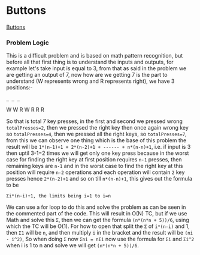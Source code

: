 # Buttons
[Buttons](https://codeforces.com/problemset/problem/268/B)

### Problem Logic
This is a difficult problem and is based on math pattern recognition, but before all that first thing is to understand the inputs and outputs, for example let's take input is equal to 3, from that as said in the problem we are getting an output of 7, now how are we getting 7 is the part to understand (W represents wrong and R represents right), we have 3 positions:-

`_ _ _`

W
W
R W
R R R

So that is total 7 key presses, in the first and second we pressed wrong `totalPresses=2`, then we pressed the right key then once again wrong key so `totalPresses=4`, then we pressed all the right keys, so `totalPresses=7`, from this we can observe one thing which is the base of this problem the result will be `1*(n-1)+1 + 2*(n-2)+1 + ------ + n*(n-n)+1`, i.e. if input is 3 then uptil 3-1=2 times we will get only one key press because in the worst case for finding the right key at first position requires `n-1` presses, then remaining keys are `n-1` and in the worst case to find the right key at this position will require `n-2` operations and each operation will contain `2` key presses hence `2*(n-2)+1` and so on till `n*(n-n)+1`, this gives out the formula to be 

    Σi*(n-i)+1, the limits being i=1 to i=n

We can use a for loop to do this and solve the problem as can be seen in the commented part of the code. This will result in O(N) TC, but if we use Math and solve this `Σ`, then we can get the formula `(n*(n*n + 5))/6`, using which the TC will be O(1). For how to open that split the `Σ` of `i*(n-i)` and 1, then `Σ1` will be `n`, and then multiply `i` in the bracket and the result will be `(ni - i^2)`, So when doing `Σ` now `Σni = nΣi` now use the formula for `Σi` and `Σi^2` when i is 1 to n and solve we will get `(n*(n*n + 5))/6`.
